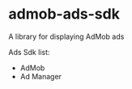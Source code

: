 # admob-ads-sdk
<p>A library for displaying AdMob ads</p>
<p>Ads Sdk list:</p>
  <ul>
    <li>AdMob</li>
    <li>Ad Manager</li>
  </ul>
